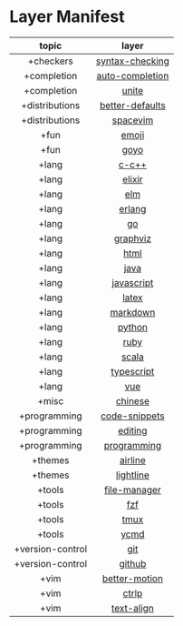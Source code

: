 Layer Manifest
==============

topic                | layer
:---:                | :---:
+checkers            | [syntax-checking](https://github.com/liuchengxu/space-vim/tree/master/layers/+checkers/syntax-checking)
+completion          | [auto-completion](https://github.com/liuchengxu/space-vim/tree/master/layers/+completion/auto-completion)
+completion          | [unite](https://github.com/liuchengxu/space-vim/tree/master/layers/+completion/unite)
+distributions       | [better-defaults](https://github.com/liuchengxu/space-vim/tree/master/layers/+distributions/better-defaults)
+distributions       | [spacevim](https://github.com/liuchengxu/space-vim/tree/master/layers/+distributions/spacevim)
+fun                 | [emoji](https://github.com/liuchengxu/space-vim/tree/master/layers/+fun/emoji)
+fun                 | [goyo](https://github.com/liuchengxu/space-vim/tree/master/layers/+fun/goyo)
+lang                | [c-c++](https://github.com/liuchengxu/space-vim/tree/master/layers/+lang/c-c++)
+lang                | [elixir](https://github.com/liuchengxu/space-vim/tree/master/layers/+lang/elixir)
+lang                | [elm](https://github.com/liuchengxu/space-vim/tree/master/layers/+lang/elm)
+lang                | [erlang](https://github.com/liuchengxu/space-vim/tree/master/layers/+lang/erlang)
+lang                | [go](https://github.com/liuchengxu/space-vim/tree/master/layers/+lang/go)
+lang                | [graphviz](https://github.com/liuchengxu/space-vim/tree/master/layers/+lang/graphviz)
+lang                | [html](https://github.com/liuchengxu/space-vim/tree/master/layers/+lang/html)
+lang                | [java](https://github.com/liuchengxu/space-vim/tree/master/layers/+lang/java)
+lang                | [javascript](https://github.com/liuchengxu/space-vim/tree/master/layers/+lang/javascript)
+lang                | [latex](https://github.com/liuchengxu/space-vim/tree/master/layers/+lang/latex)
+lang                | [markdown](https://github.com/liuchengxu/space-vim/tree/master/layers/+lang/markdown)
+lang                | [python](https://github.com/liuchengxu/space-vim/tree/master/layers/+lang/python)
+lang                | [ruby](https://github.com/liuchengxu/space-vim/tree/master/layers/+lang/ruby)
+lang                | [scala](https://github.com/liuchengxu/space-vim/tree/master/layers/+lang/scala)
+lang                | [typescript](https://github.com/liuchengxu/space-vim/tree/master/layers/+lang/typescript)
+lang                | [vue](https://github.com/liuchengxu/space-vim/tree/master/layers/+lang/vue)
+misc                | [chinese](https://github.com/liuchengxu/space-vim/tree/master/layers/+misc/chinese)
+programming         | [code-snippets](https://github.com/liuchengxu/space-vim/tree/master/layers/+programming/code-snippets)
+programming         | [editing](https://github.com/liuchengxu/space-vim/tree/master/layers/+programming/editing)
+programming         | [programming](https://github.com/liuchengxu/space-vim/tree/master/layers/+programming/programming)
+themes              | [airline](https://github.com/liuchengxu/space-vim/tree/master/layers/+themes/airline)
+themes              | [lightline](https://github.com/liuchengxu/space-vim/tree/master/layers/+themes/lightline)
+tools               | [file-manager](https://github.com/liuchengxu/space-vim/tree/master/layers/+tools/file-manager)
+tools               | [fzf](https://github.com/liuchengxu/space-vim/tree/master/layers/+tools/fzf)
+tools               | [tmux](https://github.com/liuchengxu/space-vim/tree/master/layers/+tools/tmux)
+tools               | [ycmd](https://github.com/liuchengxu/space-vim/tree/master/layers/+tools/ycmd)
+version-control     | [git](https://github.com/liuchengxu/space-vim/tree/master/layers/+version-control/git)
+version-control     | [github](https://github.com/liuchengxu/space-vim/tree/master/layers/+version-control/github)
+vim                 | [better-motion](https://github.com/liuchengxu/space-vim/tree/master/layers/+vim/better-motion)
+vim                 | [ctrlp](https://github.com/liuchengxu/space-vim/tree/master/layers/+vim/ctrlp)
+vim                 | [text-align](https://github.com/liuchengxu/space-vim/tree/master/layers/+vim/text-align)

